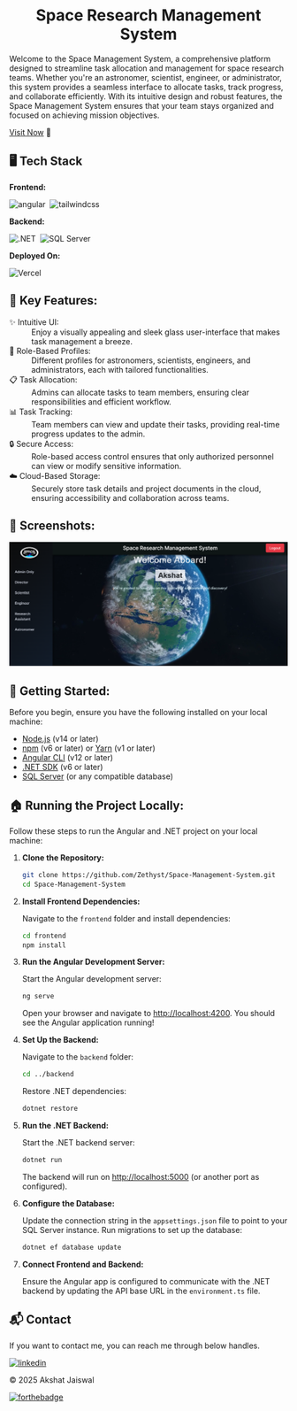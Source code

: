 <h1 align="center">Space Research Management System</h1>

<p>Welcome to the Space Management System, a comprehensive platform designed to streamline task allocation and management for space research teams. Whether you're an astronomer, scientist, engineer, or administrator, this system provides a seamless interface to allocate tasks, track progress, and collaborate efficiently. With its intuitive design and robust features, the Space Management System ensures that your team stays organized and focused on achieving mission objectives.</p>

[Visit Now](https://space-research-management-system.vercel.app/) 🚀


## 🖥️ Tech Stack
**Frontend:**

![angular](https://img.shields.io/badge/Angular-DD0031?style=for-the-badge&logo=angular&logoColor=white)&nbsp;
![tailwindcss](https://img.shields.io/badge/Tailwind_CSS-38B2AC?style=for-the-badge&logo=tailwind-css&logoColor=white)&nbsp;

**Backend:**

![.NET](https://img.shields.io/badge/.NET-512BD4?style=for-the-badge&logo=dotnet&logoColor=white)&nbsp;
![SQL Server](https://img.shields.io/badge/Microsoft_SQL_Server-CC2927?style=for-the-badge&logo=microsoft-sql-server&logoColor=white)&nbsp;

**Deployed On:**

![Vercel](https://img.shields.io/badge/Vercel-000000?style=for-the-badge&logo=vercel&logoColor=white)

## 📌 Key Features:

<dl> <dt>✨ Intuitive UI: </dt><dd> Enjoy a visually appealing and sleek glass user-interface that makes task management a breeze.</dd><dt>👥 Role-Based Profiles:</dt> <dd> Different profiles for astronomers, scientists, engineers, and administrators, each with tailored functionalities.</dd><dt>📋 Task Allocation:</dt> <dd> Admins can allocate tasks to team members, ensuring clear responsibilities and efficient workflow.</dd><dt>📊 Task Tracking:</dt> <dd> Team members can view and update their tasks, providing real-time progress updates to the admin.</dd><dt>🔒 Secure Access:</dt> <dd> Role-based access control ensures that only authorized personnel can view or modify sensitive information.</dd><dt>☁️ Cloud-Based Storage:</dt> <dd> Securely store task details and project documents in the cloud, ensuring accessibility and collaboration across teams.</dd> </dl>

## 📌 Screenshots:

![home](/img/Home.png)

## 🚀 Getting Started:

Before you begin, ensure you have the following installed on your local machine:


- [Node.js](https://nodejs.org/) (v14 or later)
- [npm](https://www.npmjs.com/) (v6 or later) or [Yarn](https://yarnpkg.com/) (v1 or later)
- [Angular CLI](https://angular.io/cli) (v12 or later)
- [.NET SDK](https://dotnet.microsoft.com/download) (v6 or later)
- [SQL Server](https://www.microsoft.com/en-us/sql-server/sql-server-downloads) (or any compatible database)

## 🏠 Running the Project Locally:

Follow these steps to run the Angular and .NET project on your local machine:

1. **Clone the Repository:**

    ```sh
    git clone https://github.com/Zethyst/Space-Management-System.git
    cd Space-Management-System
    ```

2. **Install Frontend Dependencies:**

    Navigate to the `frontend` folder and install dependencies:

    ```sh
    cd frontend
    npm install
    ```

3. **Run the Angular Development Server:**

    Start the Angular development server:

    ```sh
    ng serve
    ```

    Open your browser and navigate to [http://localhost:4200](http://localhost:4200). You should see the Angular application running!

4. **Set Up the Backend:**

    Navigate to the `backend` folder:

    ```sh
    cd ../backend
    ```

    Restore .NET dependencies:

    ```sh
    dotnet restore
    ```

5. **Run the .NET Backend:**

    Start the .NET backend server:

    ```sh
    dotnet run
    ```

    The backend will run on [http://localhost:5000](http://localhost:5000) (or another port as configured).

6. **Configure the Database:**

    Update the connection string in the `appsettings.json` file to point to your SQL Server instance. Run migrations to set up the database:

    ```sh
    dotnet ef database update
    ```

7. **Connect Frontend and Backend:**

    Ensure the Angular app is configured to communicate with the .NET backend by updating the API base URL in the `environment.ts` file.

<h2>📬 Contact</h2>

If you want to contact me, you can reach me through below handles.

[![linkedin](https://img.shields.io/badge/LinkedIn-0077B5?style=for-the-badge&logo=linkedin&logoColor=white)](https://www.linkedin.com/in/akshat-jaiswal-4664a2197)

© 2025 Akshat Jaiswal

[![forthebadge](https://forthebadge.com/images/badges/built-with-love.svg)](https://forthebadge.com)
